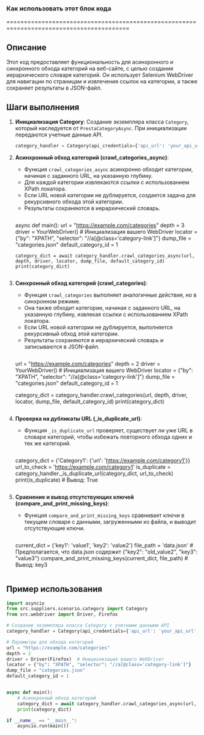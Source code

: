 ### Как использовать этот блок кода
=========================================================================================

Описание
-------------------------
Этот код предоставляет функциональность для асинхронного и синхронного обхода категорий на веб-сайте, с целью создания иерархического словаря категорий. Он использует Selenium WebDriver для навигации по страницам и извлечения ссылок на категории, а также сохраняет результаты в JSON-файл.

Шаги выполнения
-------------------------
1. **Инициализация Category**: Создание экземпляра класса `Category`, который наследуется от `PrestaCategoryAsync`. При инициализации передаются учетные данные API.
   ```python
   category_handler = Category(api_credentials={'api_url': 'your_api_url', 'api_key': 'your_api_key'})
   ```

2. **Асинхронный обход категорий (crawl_categories_async)**:
   - Функция `crawl_categories_async` асинхронно обходит категории, начиная с заданного URL, на указанную глубину.
   - Для каждой категории извлекаются ссылки с использованием XPath локатора.
   - Если URL новой категории не дублируется, создается задача для рекурсивного обхода этой категории.
   - Результаты сохраняются в иерархический словарь.
     ```python
   async def main():
       url = "https://example.com/categories"
       depth = 3
       driver = YourWebDriver()  # Инициализация вашего WebDriver
       locator = {"by": "XPATH", "selector": "//a[@class='category-link']"}
       dump_file = "categories.json"
       default_category_id = 1

       category_dict = await category_handler.crawl_categories_async(url, depth, driver, locator, dump_file, default_category_id)
       print(category_dict)
   ```

3. **Синхронный обход категорий (crawl_categories)**:
   - Функция `crawl_categories` выполняет аналогичные действия, но в синхронном режиме.
   - Она также обходит категории, начиная с заданного URL, на указанную глубину, извлекая ссылки с использованием XPath локатора.
   - Если URL новой категории не дублируется, выполняется рекурсивный обход этой категории.
   - Результаты сохраняются в иерархический словарь и записываются в JSON-файл.
     ```python
   url = "https://example.com/categories"
   depth = 2
   driver = YourWebDriver()  # Инициализация вашего WebDriver
   locator = {"by": "XPATH", "selector": "//a[@class='category-link']"}
   dump_file = "categories.json"
   default_category_id = 1

   category_dict = category_handler.crawl_categories(url, depth, driver, locator, dump_file, default_category_id)
   print(category_dict)
   ```

4. **Проверка на дубликаты URL (_is_duplicate_url)**:
   - Функция `_is_duplicate_url` проверяет, существует ли уже URL в словаре категорий, чтобы избежать повторного обхода одних и тех же категорий.
     ```python
   category_dict = {'Category1': {'url': 'https://example.com/category1'}}
   url_to_check = 'https://example.com/category1'
   is_duplicate = category_handler._is_duplicate_url(category_dict, url_to_check)
   print(is_duplicate)  # Вывод: True
   ```

5. **Сравнение и вывод отсутствующих ключей (compare_and_print_missing_keys)**:
   - Функция `compare_and_print_missing_keys` сравнивает ключи в текущем словаре с данными, загруженными из файла, и выводит отсутствующие ключи.
     ```python
   current_dict = {'key1': 'value1', 'key2': 'value2'}
   file_path = 'data.json'  # Предполагается, что data.json содержит {"key2": "old_value2", "key3": "value3"}
   compare_and_print_missing_keys(current_dict, file_path)  # Вывод: key3
   ```

Пример использования
-------------------------

```python
import asyncio
from src.suppliers.scenario.category import Category
from src.webdriver import Driver, Firefox

# Создание экземпляра класса Category с учетными данными API
category_handler = Category(api_credentials={'api_url': 'your_api_url', 'api_key': 'your_api_key'})

# Параметры для обхода категорий
url = "https://example.com/categories"
depth = 2
driver = Driver(Firefox)  # Инициализация вашего WebDriver
locator = {"by": "XPATH", "selector": "//a[@class='category-link']"}
dump_file = "categories.json"
default_category_id = 1


async def main():
    # Асинхронный обход категорий
    category_dict = await category_handler.crawl_categories_async(url, depth, driver, locator, dump_file, default_category_id)
    print(category_dict)

if __name__ == "__main__":
    asyncio.run(main())